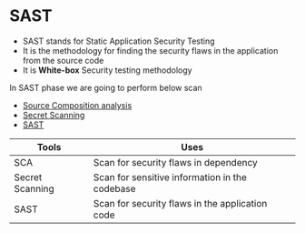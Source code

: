 # SAST

- SAST stands for Static Application Security Testing 
- It is the  methodology for finding the security flaws in the application from the source code 
- It is **White-box** Security testing methodology

In SAST phase we are going to perform below scan

- [Source Composition analysis](sca.md)
- [Secret Scanning](secret-scanning.md)
- [SAST](Sast-scan.md)


| Tools           | Uses                                            |
|-----------------|-------------------------------------------------|
| SCA             | Scan for security flaws in dependency           |
| Secret Scanning | Scan for sensitive information in the codebase  |
| SAST            | Scan for security flaws in the application code |

